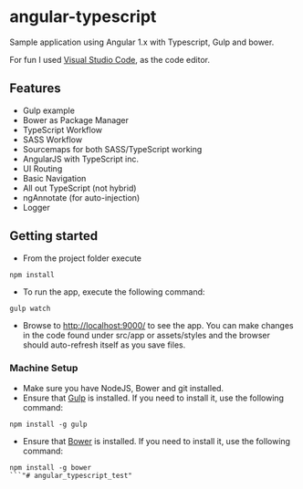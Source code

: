 # angular-typescript
Sample application using Angular 1.x with Typescript, Gulp and bower.

For fun I used [Visual Studio Code](https://code.visualstudio.com/), as the code editor.

## Features
 - Gulp example
 - Bower as Package Manager
 - TypeScript Workflow
 - SASS Workflow
 - Sourcemaps for both SASS/TypeScript working
 - AngularJS with TypeScript inc.
  - UI Routing
  - Basic Navigation
  - All out TypeScript (not hybrid)
  - ngAnnotate (for auto-injection)
  - Logger
 
 
## Getting started
- From the project folder execute
```
npm install
```
- To run the app, execute the following command:
```
gulp watch
```
- Browse to [http://localhost:9000/](http://localhost:9000/) to see the app. You can make changes in the code found under src/app or assets/styles and the browser should auto-refresh itself as you save files.

### Machine Setup
- Make sure you have NodeJS, Bower and git installed.
- Ensure that [Gulp](http://gulpjs.com/) is installed. If you need to install it, use the following command:
```
npm install -g gulp
```
- Ensure that [Bower](http://bower.io/) is installed. If you need to install it, use the following command:
```
npm install -g bower
```"# angular_typescript_test" 
